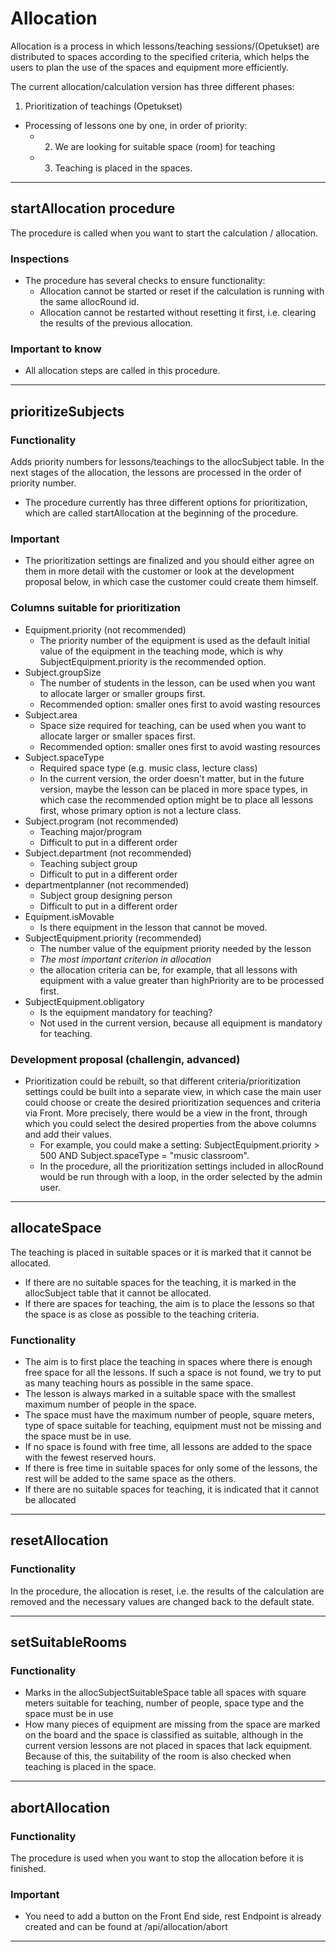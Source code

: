 # Allocation

Allocation is a process in which lessons/teaching sessions/(Opetukset) are distributed to spaces according to the specified criteria, which helps the users to plan the use of the spaces and equipment more efficiently.

The current allocation/calculation version has three different phases:
1. Prioritization of teachings (Opetukset)
- Processing of lessons one by one, in order of priority:
    - 2. We are looking for suitable space (room) for teaching
    - 3. Teaching is placed in the spaces.

---

## startAllocation procedure
The procedure is called when you want to start the calculation / allocation.
### Inspections
- The procedure has several checks to ensure functionality:
     - Allocation cannot be started or reset if the calculation is running with the same allocRound id.
     - Allocation cannot be restarted without resetting it first, i.e. clearing the results of the previous allocation.

### Important to know
- All allocation steps are called in this procedure.

---

## prioritizeSubjects
### Functionality
Adds priority numbers for lessons/teachings to the allocSubject table. In the next stages of the allocation, the lessons are processed in the order of priority number.
- The procedure currently has three different options for prioritization, which are called startAllocation at the beginning of the procedure.

### Important
- The prioritization settings are finalized and you should either agree on them in more detail with the customer or look at the development proposal below, in which case the customer could create them himself.

### Columns suitable for prioritization
- Equipment.priority (not recommended)
     - The priority number of the equipment is used as the default initial value of the equipment in the teaching mode, which is why SubjectEquipment.priority is the recommended option.
- Subject.groupSize
     - The number of students in the lesson, can be used when you want to allocate larger or smaller groups first.
     - Recommended option: smaller ones first to avoid wasting resources
- Subject.area
     - Space size required for teaching, can be used when you want to allocate larger or smaller spaces first.
     - Recommended option: smaller ones first to avoid wasting resources
- Subject.spaceType
     - Required space type (e.g. music class, lecture class)
     - In the current version, the order doesn't matter, but in the future version, maybe the lesson can be placed in more space types, in which case the recommended option might be to place all lessons first, whose primary option is not a lecture class.
- Subject.program (not recommended)
     - Teaching major/program
     - Difficult to put in a different order
- Subject.department (not recommended)
     - Teaching subject group
     - Difficult to put in a different order
- departmentplanner (not recommended)
     - Subject group designing person
     - Difficult to put in a different order
- Equipment.isMovable
     - Is there equipment in the lesson that cannot be moved.
- SubjectEquipment.priority (recommended)
     - The number value of the equipment priority needed by the lesson
     - *The most important criterion in allocation*
     - the allocation criteria can be, for example, that all lessons with equipment with a value greater than highPriority are to be processed first.
- SubjectEquipment.obligatory
     - Is the equipment mandatory for teaching?
     - Not used in the current version, because all equipment is mandatory for teaching.

### Development proposal (challengin, advanced)
- Prioritization could be rebuilt, so that different criteria/prioritization settings could be built into a separate view, in which case the main user could choose or create the desired prioritization sequences and criteria via Front. More precisely, there would be a view in the front, through which you could select the desired properties from the above columns and add their values.
     - For example, you could make a setting: SubjectEquipment.priority > 500 AND Subject.spaceType = "music classroom".
     - In the procedure, all the prioritization settings included in allocRound would be run through with a loop, in the order selected by the admin user.

---

## allocateSpace
The teaching is placed in suitable spaces or it is marked that it cannot be allocated.
- If there are no suitable spaces for the teaching, it is marked in the allocSubject table that it cannot be allocated.
- If there are spaces for teaching, the aim is to place the lessons so that the space is as close as possible to the teaching criteria.

### Functionality
- The aim is to first place the teaching in spaces where there is enough free space for all the lessons. If such a space is not found, we try to put as many teaching hours as possible in the same space.
- The lesson is always marked in a suitable space with the smallest maximum number of people in the space.
- The space must have the maximum number of people, square meters, type of space suitable for teaching, equipment must not be missing and the space must be in use.
- If no space is found with free time, all lessons are added to the space with the fewest reserved hours.
- If there is free time in suitable spaces for only some of the lessons, the rest will be added to the same space as the others.
- If there are no suitable spaces for teaching, it is indicated that it cannot be allocated

---

## resetAllocation
### Functionality
In the procedure, the allocation is reset, i.e. the results of the calculation are removed and the necessary values are changed back to the default state.

---

## setSuitableRooms
### Functionality
- Marks in the allocSubjectSuitableSpace table all spaces with square meters suitable for teaching, number of people, space type and the space must be in use
- How many pieces of equipment are missing from the space are marked on the board and the space is classified as suitable, although in the current version lessons are not placed in spaces that lack equipment. Because of this, the suitability of the room is also checked when teaching is placed in the space.

---

## abortAllocation
### Functionality

The procedure is used when you want to stop the allocation before it is finished.

### Important
- You need to add a button on the Front End side, rest Endpoint is already created and can be found at /api/allocation/abort

---
